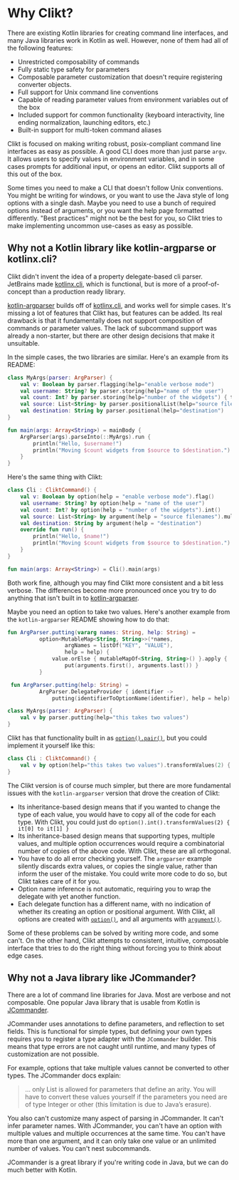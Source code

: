 # Why Clikt?

There are existing Kotlin libraries for creating command line interfaces,
and many Java libraries work in Kotlin as well. However, none of them
had all of the following features:

* Unrestricted composability of commands
* Fully static type safety for parameters
* Composable parameter customization that doesn't require registering converter objects.
* Full support for Unix command line conventions
* Capable of reading parameter values from environment variables out of the box
* Included support for common functionality (keyboard interactivity, line ending normalization, launching editors, etc.)
* Built-in support for multi-token command aliases

Clikt is focused on making writing robust, posix-compliant command line
interfaces as easy as possible. A good CLI does more than just parse
`argv`. It allows users to specify values in environment variables, and
in some cases prompts for additional input, or opens an editor. Clikt
supports all of this out of the box.

Some times you need to make a CLI that doesn't follow Unix conventions.
You might be writing for windows, or you want to use the Java style of
long options with a single dash. Maybe you need to use a bunch of
required options instead of arguments, or you want the help page
formatted differently. "Best practices" might not be the best for you,
so Clikt tries to make implementing uncommon use-cases as easy as
possible.

## Why not a Kotlin library like kotlin-argparse or kotlinx.cli?

Clikt didn't invent the idea of a property delegate-based cli parser.
JetBrains made [kotlinx.cli](https://github.com/Kotlin/kotlinx.cli),
which is functional, but is more of a proof-of-concept than a production
ready library.

[kotlin-argparser](https://github.com/xenomachina/kotlin-argparser)
builds off of [kotlinx.cli](https://github.com/Kotlin/kotlinx.cli), and
works well for simple cases. It's missing a lot of features that Clikt
has, but features can be added. Its real drawback is that it
fundamentally does not support composition of commands or parameter
values. The lack of subcommand support was already a non-starter, but
there are other design decisions that make it unsuitable.

In the simple cases, the two libraries are similar. Here's an example
from its README:

```kotlin
class MyArgs(parser: ArgParser) {
    val v: Boolean by parser.flagging(help="enable verbose mode")
    val username: String? by parser.storing(help="name of the user")
    val count: Int? by parser.storing(help="number of the widgets") { toInt() }
    val source: List<String> by parser.positionalList(help="source filenames")
    val destination: String by parser.positional(help="destination")
}

fun main(args: Array<String>) = mainBody {
    ArgParser(args).parseInto(::MyArgs).run {
        println("Hello, $username!")
        println("Moving $count widgets from $source to $destination.")
    }
}
```

Here's the same thing with Clikt:

```kotlin
class Cli : CliktCommand() {
    val v: Boolean by option(help = "enable verbose mode").flag()
    val username: String? by option(help = "name of the user")
    val count: Int? by option(help = "number of the widgets").int()
    val source: List<String> by argument(help = "source filenames").multiple()
    val destination: String by argument(help = "destination")
    override fun run() {
        println("Hello, $name!")
        println("Moving $count widgets from $source to $destination.")
    }
}

fun main(args: Array<String>) = Cli().main(args)
```

Both work fine, although you may find Clikt more consistent and a bit
less verbose. The differences become more pronounced once you try to do
anything that isn't built in to [kotlin-argparser](https://github.com/xenomachina/kotlin-argparser).

Maybe you need an option to take two values. Here's another example from
the `kotlin-argparser` README showing how to do that:

```kotlin
fun ArgParser.putting(vararg names: String, help: String) =
          option<MutableMap<String, String>>(*names,
                  argNames = listOf("KEY", "VALUE"),
                  help = help) {
              value.orElse { mutableMapOf<String, String>() }.apply {
                  put(arguments.first(), arguments.last()) }
          }

 fun ArgParser.putting(help: String) =
          ArgParser.DelegateProvider { identifier ->
              putting(identifierToOptionName(identifier), help = help) }

class MyArgs(parser: ArgParser) {
    val v by parser.putting(help="this takes two values")
}
```

Clikt has that functionality built in as
[`option().pair()`](/api/clikt/com.github.ajalt.clikt.parameters.options/pair/), but you could
implement it yourself like this:

```kotlin
class Cli : CliktCommand() {
    val v by option(help="this takes two values").transformValues(2) { it[0] to it[1] }
}
```

The Clikt version is of course much simpler, but there are more
fundamental issues with the `kotlin-argparser` version that drove the
creation of Clikt:

* Its inheritance-based design means that if you wanted to change the type of each value, you would have to copy all of the code for each type. With Clikt, you could just do `option().int().transformValues(2) { it[0] to it[1] }`
* Its inheritance-based design means that supporting types, multiple values, and multiple option occurrences would require a combinatorial number of copies of the above code. With Clikt, these are all orthogonal.
* You have to do all error checking yourself. The `argparser` example silently discards extra values, or copies the single value, rather than inform the user of the mistake. You could write more code to do so, but Clikt takes care of it for you.
* Option name inference is not automatic, requiring you to wrap the delegate with yet another function.
* Each delegate function has a different name, with no indication of whether its creating an option or positional argument. With Clikt, all options are created with [`option()`](/api/clikt/com.github.ajalt.clikt.parameters.options/option/), and all arguments with [`argument()`](/api/clikt/com.github.ajalt.clikt.parameters.arguments/argument/).

Some of these problems can be solved by writing more code, and some
can't. On the other hand, Clikt attempts to consistent, intuitive,
composable interface that tries to do the right thing without forcing
you to think about edge cases.

## Why not a Java library like JCommander?

There are a lot of command line libraries for Java. Most are verbose and
not composable. One popular Java library that is usable from Kotlin is
[JCommander](http://jcommander.org/).

JCommander uses annotations to define parameters, and reflection to set
fields. This is functional for simple types, but defining your own types
requires you to register a type adapter with the `JCommander` builder.
This means that type errors are not caught until runtime, and many types
of customization are not possible.

For example, options that take multiple values cannot be converted
to other types. The JCommander docs explain:

> ... only List<String> is allowed for parameters that define an arity.
> You will have to convert these values yourself if the parameters you
> need are of type Integer or other (this limitation is due to Java’s
> erasure).

You also can't customize many aspect of parsing in JCommander. It can't
infer parameter names. With JCommander, you can't have an option with
multiple values and multiple occurrences at the same time. You can't have
more than one argument, and it can only take one value or an unlimited
number of values. You can't nest subcommands.

JCommander is a great library if you're writing code in Java, but we can
do much better with Kotlin.

